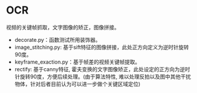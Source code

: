 # OCR
视频的关键帧抓取，文字图像的矫正，图像拼接。

- decorate.py：函数测试所用装饰器。
- image_stitching.py: 基于sift特征的图像拼接，此处正方向定义为逆时针旋转90度。
- keyframe_exaction.py：基于帧差的视频关键帧提取。
- rectify: 基于canny特征, 霍夫变换的文字图像矫正，此处设定的正方向为逆时针旋转90度，方便后续处理。(由于算法特性, 难以处理反拍以及图中其他干扰物体，针对后者目前认为可以进一步做个关键区域定位)

